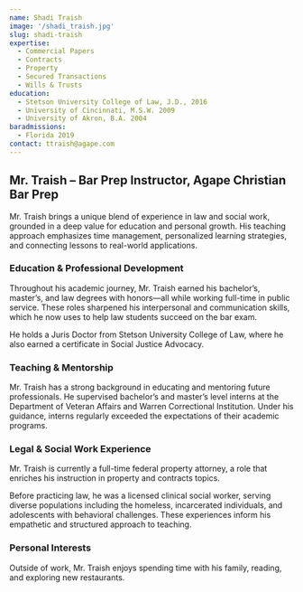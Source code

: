 ```yaml
---
name: Shadi Traish
image: '/shadi_traish.jpg'
slug: shadi-traish
expertise:
  - Commercial Papers
  - Contracts
  - Property
  - Secured Transactions
  - Wills & Trusts
education:
  - Stetson University College of Law, J.D., 2016
  - University of Cincinnati, M.S.W. 2009
  - University of Akron, B.A. 2004
baradmissions:
  - Florida 2019
contact: ttraish@agape.com
---
```


## **Mr. Traish – Bar Prep Instructor, Agape Christian Bar Prep**

Mr. Traish brings a unique blend of experience in law and social work, grounded in a deep value for education and personal growth. His teaching approach emphasizes time management, personalized learning strategies, and connecting lessons to real-world applications.

### Education & Professional Development

Throughout his academic journey, Mr. Traish earned his bachelor’s, master’s, and law degrees with honors—all while working full-time in public service. These roles sharpened his interpersonal and communication skills, which he now uses to help law students succeed on the bar exam.

He holds a Juris Doctor from Stetson University College of Law, where he also earned a certificate in Social Justice Advocacy.

### Teaching & Mentorship

Mr. Traish has a strong background in educating and mentoring future professionals. He supervised bachelor’s and master’s level interns at the Department of Veteran Affairs and Warren Correctional Institution. Under his guidance, interns regularly exceeded the expectations of their academic programs.

### Legal & Social Work Experience

Mr. Traish is currently a full-time federal property attorney, a role that enriches his instruction in property and contracts topics.

Before practicing law, he was a licensed clinical social worker, serving diverse populations including the homeless, incarcerated individuals, and adolescents with behavioral challenges. These experiences inform his empathetic and structured approach to teaching.

### Personal Interests

Outside of work, Mr. Traish enjoys spending time with his family, reading, and exploring new restaurants.
